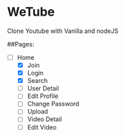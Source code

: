 # WeTube

Clone Youtube with Vanilla and nodeJS


##Pages:

- [ ] Home
	- [x] Join
	- [x] Login
	- [x] Search
	- [ ] User Detail
	- [ ] Edit Profile
	- [ ] Change Password
	- [ ] Upload
	- [ ] Video Detail
	- [ ] Edit Video
